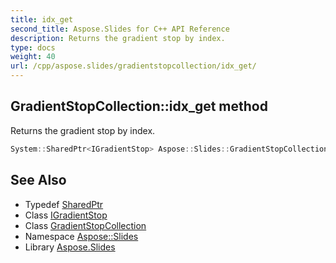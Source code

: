 ```yaml
---
title: idx_get
second_title: Aspose.Slides for C++ API Reference
description: Returns the gradient stop by index.
type: docs
weight: 40
url: /cpp/aspose.slides/gradientstopcollection/idx_get/
---
```

## GradientStopCollection::idx_get method


Returns the gradient stop by index.

```cpp
System::SharedPtr<IGradientStop> Aspose::Slides::GradientStopCollection::idx_get(int32_t index) override
```

## See Also

* Typedef [SharedPtr](../../../system/sharedptr/)
* Class [IGradientStop](../../igradientstop/)
* Class [GradientStopCollection](../)
* Namespace [Aspose::Slides](../../)
* Library [Aspose.Slides](../../../)
